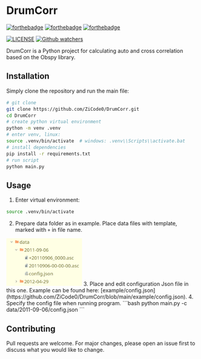 # DrumCorr
[![forthebadge](https://forthebadge.com/images/badges/built-with-love.svg)](https://forthebadge.com)
[![forthebadge](https://forthebadge.com/images/badges/uses-brains.svg)](https://forthebadge.com)
[![forthebadge](https://forthebadge.com/images/badges/not-a-bug-a-feature.svg)](https://forthebadge.com)

[comment]: [![License](https://img.shields.io/pypi/l/obspy.svg)](https://pypi.python.org/pypi/obspy/)
[comment]: [![LGPLv3](https://www.gnu.org/graphics/lgplv3-88x31.png)](https://www.gnu.org/licenses/lgpl.html)

[![LICENSE](https://img.shields.io/static/v1?label=LICENSE&message=GPLv3&color=brightgreen&style=for-the-badge&color=grey)](https://www.gnu.org/licenses/lgpl.html)
[![Github watchers](https://img.shields.io/github/watchers/ZiCode0/DrumCorr?label=Watch&style=for-the-badge)](https://github.com/ZiCode0/DrumCorr)


DrumCorr is a Python project for calculating auto and cross correlation based on the Obspy library.

## Installation

Simply clone the repository and run the main file:

```bash
# git clone
git clone https://github.com/ZiCode0/DrumCorr.git
cd DrumCorr
# create python virtual environment
python -m venv .venv
# enter venv, linux:
source .venv/bin/activate  # windows: .venv\\Scripts\\activate.bat
# install dependencies
pip install -r requirements.txt
# run script
python main.py
```


## Usage
1. Enter virtual environment:
```bash 
source .venv/bin/activate
```
2. Prepare data folder as in example. Place data files with template, marked with `+` in file name.
<img src="example/data_folder.png" width="200">
3. Place and edit configuration Json file in this one. Example can be found here: [example/config.json](https://github.com/ZiCode0/DrumCorr/blob/main/example/config.json).
4. Specify the config file when running program.
```bash
python main.py -c data/2011-09-06/config.json
```



## Contributing
Pull requests are welcome. For major changes, please open an issue first to discuss what you would like to change.